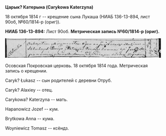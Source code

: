 **Царык? Катерына (Carykowa Katerzyna)**

18 октября 1814 г -- крещение сына Лукаша (НИАБ 136-13-894, лист 90об,
№60/1814-р (ориг)).

**НИАБ 136-13-894:** Лист 90об. **Метрическая запись №60/1814-р
(ориг).**

![](./media/c274c8725d8a658f15920fd57b0ba1e895d7aa6f.png)

Осовская Покровская церковь. 18 октября 1814 года. Метрическая запись о
крещении.

Caryk? Łukasz -- сын родителей с деревни Отруб.

Caryk? Alaxiey -- отец.

Carykowa? Katerzyna -- мать.

Hapanowicz Jozef -- кум.

Brytkowa Anna -- кума.

Woyniewicz Tomasz -- ксёндз.
